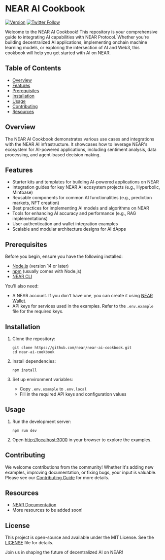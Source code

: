 # NEAR AI Cookbook

[![Version](https://img.shields.io/badge/version-v0.1.0-blue.svg)](https://github.com/near/near-ai-cookbook)
[![Twitter Follow](https://img.shields.io/twitter/follow/nearprotocol?style=social)](https://twitter.com/nearprotocol)

Welcome to the NEAR AI Cookbook! This repository is your comprehensive guide to integrating AI capabilities with NEAR Protocol. Whether you're building decentralized AI applications, implementing onchain machine learning models, or exploring the intersection of AI and Web3, this cookbook will help you get started with AI on NEAR.

## Table of Contents

- [Overview](#overview)
- [Features](#features)
- [Prerequisites](#prerequisites)
- [Installation](#installation)
- [Usage](#usage)
- [Contributing](#contributing)
- [Resources](#resources)

## Overview

The NEAR AI Cookbook demonstrates various use cases and integrations with the NEAR AI infrastructure. It showcases how to leverage NEAR's ecosystem for AI-powered applications, including sentiment analysis, data processing, and agent-based decision making.

## Features

- Starter kits and templates for building AI-powered applications on NEAR
- Integration guides for key NEAR AI ecosystem projects (e.g., Hyperbolic, Mintbase)
- Reusable components for common AI functionalities (e.g., prediction markets, NFT creation)
- Best practices for implementing AI models and algorithms on NEAR
- Tools for enhancing AI accuracy and performance (e.g., RAG implementations)
- User authentication and wallet integration examples
- Scalable and modular architecture designs for AI dApps


## Prerequisites

Before you begin, ensure you have the following installed:

- [Node.js](https://nodejs.org/) (version 14 or later)
- [npm](https://www.npmjs.com/) (usually comes with Node.js)
- [NEAR CLI](https://docs.near.org/tools/near-cli#setup)

You'll also need:

- A NEAR account. If you don't have one, you can create it using [NEAR Wallet](https://mynearwallet.com/).
- API keys for services used in the examples. Refer to the `.env.example` file for the required keys.

## Installation

1. Clone the repository:
   ```
   git clone https://github.com/near/near-ai-cookbook.git
   cd near-ai-cookbook
   ```

2. Install dependencies:
   ```
   npm install
   ```

3. Set up environment variables:
   - Copy `.env.example` to `.env.local`
   - Fill in the required API keys and configuration values

## Usage

1. Run the development server:
   ```
   npm run dev
   ```

2. Open [http://localhost:3000](http://localhost:3000) in your browser to explore the examples.

## Contributing

We welcome contributions from the community! Whether it's adding new examples, improving documentation, or fixing bugs, your input is valuable. Please see our [Contributing Guide](CONTRIBUTING.md) for more details.

## Resources

- [NEAR Documentation](https://docs.near.org/)
- More resources to be added soon! 

## License

This project is open-source and available under the MIT License. See the [LICENSE](LICENSE) file for details.

Join us in shaping the future of decentralized AI on NEAR!
